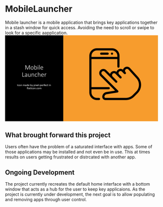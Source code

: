 # MobileLauncher
Mobile launcher is a mobile application that brings key applications
together in a stash window for quick access. Avoiding the need to scroll or
swipe to look for a specific aapplication. 
![MobileLauncherBanner](./images/MobileLauncherBanner.png)

## What brought forward this project

Users often have the problem of a saturated interface with apps. Some
of those applications may be installed and not even be in use. This 
at times results on users getting frustrated or distrcated with another
app.


## Ongoing Development

The project currently recreates the default home interface with a
bottom window that acts as a hub for the user to keep key applicaions.
As the project is currently under development, the next goal is to 
allow populating and removing apps through user control.
